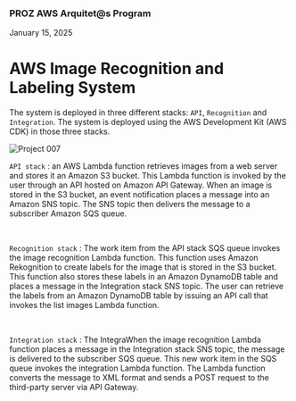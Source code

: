 <h3>PROZ AWS Arquitet@s Program</h3>
<p>January 15, 2025<br></p>

<h1>AWS Image Recognition and Labeling System</h1>

<p>The system is deployed in three different stacks: <code>API</code>, <code>Recognition</code> and <code>Integration</code>. 
The system is deployed using the AWS Development Kit (AWS CDK) in those three stacks.</p>

![Project 007](https://github.com/RosanaFSS/AWS-Projects/blob/PROZ-Arquitet%40s/AWS%20Project.gif)

<p><code>API stack</code> : an AWS Lambda function retrieves images from a web server and stores it an Amazon S3 bucket. This Lambda function is invoked by the user through an API hosted on Amazon API Gateway. When an image is stored in the S3 bucket, an event notification places a message into an Amazon SNS topic. The SNS topic then delivers the message to a subscriber Amazon SQS queue.</p>

<br>

<p><code>Recognition stack</code> : The work item from the API stack SQS queue invokes the image recognition Lambda function. This function uses Amazon Rekognition to create labels for the image that is stored in the S3 bucket. This function also  stores these labels in an Amazon DynamoDB table and places a message in the Integration stack SNS topic. The user can retrieve the labels from an Amazon DynamoDB table by issuing an API call that invokes the list images Lambda function.</p>

<br>

<p><code>Integration stack</code> : The IntegraWhen the image recognition Lambda function places a message in the Integration stack SNS topic, the message is delivered to the subscriber SQS queue. This new work item in the SQS queue invokes the integration Lambda function. The Lambda function converts the message to XML format and sends a POST request to the third-party server via API Gateway.</p>

<br>







